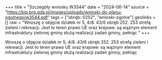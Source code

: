 +++
title = "Szczegóły wniosku W3544"
date = "2024-06-14"
source = "https://bip.brg.gda.pl/images/uploads/wnioski-do-planu-ogolnego/w3544.pdf"
tags = ["obręb: 0252", "wnioski-ogolne"]
geolinks = []
raw = "Wnoszę o objęcie działek nr 5, 4/8. 43/6 obręb 252. 253 strefą zieleni i rekreacji. Jest to teren prawo UE oraz krajowe: są wążnym element infrastruktury zielonej gminy służą realizacji zadań gminy, pełniąc "
+++

Wnoszę o objęcie działek nr 5, 4/8. 43/6 obręb 252. 253 strefą zieleni i rekreacji. Jest to teren
prawo UE oraz krajowe: są wążnym element infrastruktury zielonej gminy służą realizacji zadań gminy, pełniąc



